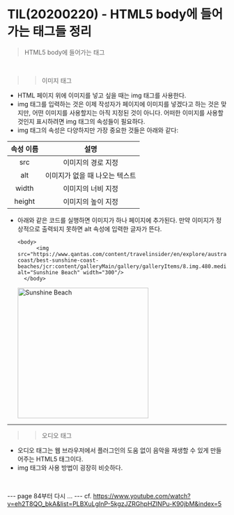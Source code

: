 <h1> TIL(20200220) - HTML5 body에 들어가는 태그들 정리 </h1>

> HTML5 body에 들어가는 태그

<br>

>> 이미지 태그 
- HTML 페이지 위에 이미지를 넣고 싶을 때는 img 태그를 사용한다. 
- img 태그를 입력하는 것은 이제 작성자가 페이지에 이미지를 넣겠다고 하는 것은 맞지만, 어떤 이미지를 사용할지는 아직 지정된 것이 아니다. 어떠한 이미지를 사용할 것인지 표시하려면 img 태그의 속성들이 필요하다. 
- img 태그의 속성은 다양하지만 가장 중요한 것들은 아래와 같다: 

속성 이름 | 설명
:---:|:---:
src | 이미지의 경로 지정
alt | 이미지가 없을 때 나오는 텍스트 
width | 이미지의 너비 지정 
height | 이미지의 높이 지정 

- 아래와 같은 코드를 실행하면 이미지가 하나 페이지에 추가된다. 만약 이미지가 정상적으로 출력되지 못하면 alt 속성에 입력한 글자가 뜬다. 
  ```
  <body>
        <img src="https://www.qantas.com/content/travelinsider/en/explore/australia/queensland/sunshine-coast/best-sunshine-coast-beaches/jcr:content/galleryMain/gallery/galleryItems/8.img.480.medium.jpg/1532404269809.jpg" alt="Sunshine Beach" width="300"/>
    </body>
  ```
    <body>
    <img src="https://www.qantas.com/content/travelinsider/en/explore/australia/queensland/sunshine-coast/best-sunshine-coast-beaches/jcr:content/galleryMain/gallery/galleryItems/8.img.480.medium.jpg/1532404269809.jpg" alt="Sunshine Beach" width="300"/>
    </body>

<hr>

>> 오디오 태그 
- 오디오 태그는 웹 브라우저에서 플러그인의 도움 없이 음악을 재생할 수 있게 만들어주는 HTML5 태그이다. 
- img 태그와 사용 방법이 굉장히 비슷하다.
<br>

--- page 84부터 다시 ... ---
cf. https://www.youtube.com/watch?v=eh2T8QO_bkA&list=PLBXuLgInP-5kgzJZRGhpHZINPu-K90jbM&index=5